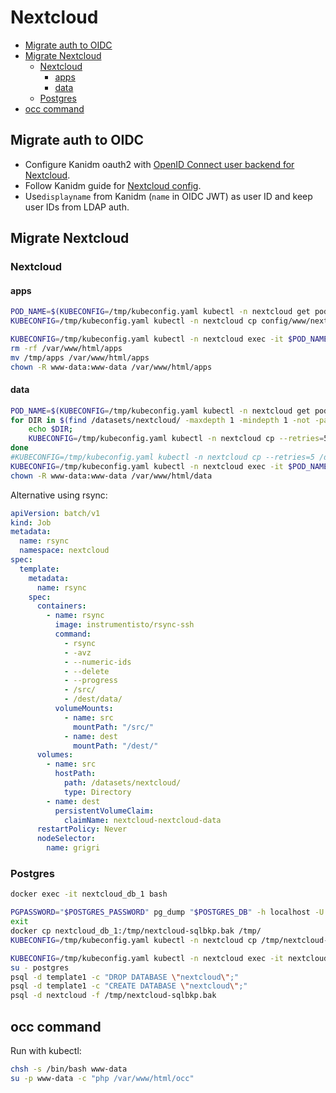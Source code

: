 # Nextcloud <!-- omit from toc -->

- [Migrate auth to OIDC](#migrate-auth-to-oidc)
- [Migrate Nextcloud](#migrate-nextcloud)
  - [Nextcloud](#nextcloud)
    - [apps](#apps)
    - [data](#data)
  - [Postgres](#postgres)
- [occ command](#occ-command)

## Migrate auth to OIDC

- Configure Kanidm oauth2 with
[OpenID Connect user backend for Nextcloud](https://github.com/nextcloud/user_oidc).
- Follow Kanidm guide for
[Nextcloud config](https://github.com/kanidm/kanidm/blob/054b580fe650f012063240ba6f951c99f3c13ddc/book/src/integrations/oauth2.md#nextcloud).
- Use`displayname` from Kanidm (`name` in OIDC JWT) as user ID and keep user IDs from LDAP auth.

## Migrate Nextcloud

### Nextcloud

#### apps

```bash
POD_NAME=$(KUBECONFIG=/tmp/kubeconfig.yaml kubectl -n nextcloud get pod -l app.kubernetes.io/component=app --no-headers -o custom-columns=":metadata.name")
KUBECONFIG=/tmp/kubeconfig.yaml kubectl -n nextcloud cp config/www/nextcloud/apps/ $POD_NAME:/tmp/

KUBECONFIG=/tmp/kubeconfig.yaml kubectl -n nextcloud exec -it $POD_NAME -- bash
rm -rf /var/www/html/apps
mv /tmp/apps /var/www/html/apps
chown -R www-data:www-data /var/www/html/apps
```

#### data

```bash
POD_NAME=$(KUBECONFIG=/tmp/kubeconfig.yaml kubectl -n nextcloud get pod -l app.kubernetes.io/component=app --no-headers -o custom-columns=":metadata.name")
for DIR in $(find /datasets/nextcloud/ -maxdepth 1 -mindepth 1 -not -path '*/teresa' -not -path '*/pando' -not -path '*/billee'); do
    echo $DIR;
    KUBECONFIG=/tmp/kubeconfig.yaml kubectl -n nextcloud cp --retries=5 $DIR $POD_NAME:/var/www/html/data/
done
#KUBECONFIG=/tmp/kubeconfig.yaml kubectl -n nextcloud cp --retries=5 /datasets/fotos $POD_NAME:/var/www/html/data/pando/files/
KUBECONFIG=/tmp/kubeconfig.yaml kubectl -n nextcloud exec -it $POD_NAME -- bash
chown -R www-data:www-data /var/www/html/data
```

Alternative using rsync:

```yaml
apiVersion: batch/v1
kind: Job
metadata:
  name: rsync
  namespace: nextcloud
spec:
  template:
    metadata:
      name: rsync
    spec:
      containers:
        - name: rsync
          image: instrumentisto/rsync-ssh
          command:
            - rsync
            - -avz
            - --numeric-ids
            - --delete
            - --progress
            - /src/
            - /dest/data/
          volumeMounts:
            - name: src
              mountPath: "/src/"
            - name: dest
              mountPath: "/dest/"
      volumes:
        - name: src
          hostPath:
            path: /datasets/nextcloud/
            type: Directory
        - name: dest
          persistentVolumeClaim:
            claimName: nextcloud-nextcloud-data
      restartPolicy: Never
      nodeSelector:
        name: grigri
```

### Postgres

```bash
docker exec -it nextcloud_db_1 bash

PGPASSWORD="$POSTGRES_PASSWORD" pg_dump "$POSTGRES_DB" -h localhost -U "$POSTGRES_USER" -f /tmp/nextcloud-sqlbkp.bak
exit
docker cp nextcloud_db_1:/tmp/nextcloud-sqlbkp.bak /tmp/
KUBECONFIG=/tmp/kubeconfig.yaml kubectl -n nextcloud cp /tmp/nextcloud-sqlbkp.bak nextcloud-postgres-0:/tmp/

KUBECONFIG=/tmp/kubeconfig.yaml kubectl -n nextcloud exec -it nextcloud-postgres-0 -- bash
su - postgres
psql -d template1 -c "DROP DATABASE \"nextcloud\";"
psql -d template1 -c "CREATE DATABASE \"nextcloud\";"
psql -d nextcloud -f /tmp/nextcloud-sqlbkp.bak
```

## occ command

Run with kubectl:

```bash
chsh -s /bin/bash www-data
su -p www-data -c "php /var/www/html/occ"
```
